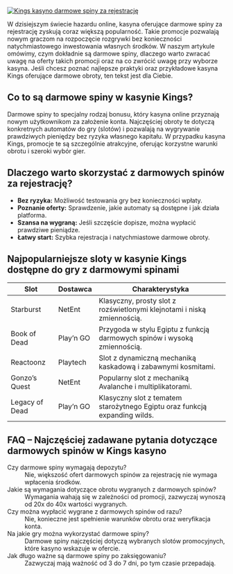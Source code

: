 [![Kings kasyno darmowe spiny za rejestrację](https://123-caf.pages.dev/gitsignup.png)](https://vrmoo.ru/Bt82HjjY)

<p>W dzisiejszym świecie hazardu online, kasyna oferujące darmowe spiny za rejestrację zyskują coraz większą popularność. Takie promocje pozwalają nowym graczom na rozpoczęcie rozgrywki bez konieczności natychmiastowego inwestowania własnych środków. W naszym artykule omówimy, czym dokładnie są darmowe spiny, dlaczego warto zwracać uwagę na oferty takich promocji oraz na co zwrócić uwagę przy wyborze kasyna. Jeśli chcesz poznać najlepsze praktyki oraz przykładowe kasyna Kings oferujące darmowe obroty, ten tekst jest dla Ciebie.</p>  <h2>Co to są darmowe spiny w kasynie Kings?</h2> <p>Darmowe spiny to specjalny rodzaj bonusu, który kasyna online przyznają nowym użytkownikom za założenie konta. Najczęściej obroty te dotyczą konkretnych automatów do gry (slotów) i pozwalają na wygrywanie prawdziwych pieniędzy bez ryzyka własnego kapitału. W przypadku kasyna Kings, promocje te są szczególnie atrakcyjne, oferując korzystne warunki obrotu i szeroki wybór gier.</p>  <h2>Dlaczego warto skorzystać z darmowych spinów za rejestrację?</h2> <ul> <li><strong>Bez ryzyka:</strong> Możliwość testowania gry bez konieczności wpłaty.</li> <li><strong>Poznanie oferty:</strong> Sprawdzenie, jakie automaty są dostępne i jak działa platforma.</li> <li><strong>Szansa na wygraną:</strong> Jeśli szczęście dopisze, można wypłacić prawdziwe pieniądze.</li> <li><strong>Łatwy start:</strong> Szybka rejestracja i natychmiastowe darmowe obroty.</li> </ul>  <h2>Najpopularniejsze sloty w kasynie Kings dostępne do gry z darmowymi spinami</h2> <table> <thead> <tr> <th>Slot</th> <th>Dostawca</th> <th>Charakterystyka</th> </tr> </thead> <tbody> <tr> <td>Starburst</td> <td>NetEnt</td> <td>Klasyczny, prosty slot z rozświetlonymi klejnotami i niską zmiennością.</td> </tr> <tr> <td>Book of Dead</td> <td>Play’n GO</td> <td>Przygoda w stylu Egiptu z funkcją darmowych spinów i wysoką zmiennością.</td> </tr> <tr> <td>Reactoonz</td> <td>Playtech</td> <td>Slot z dynamiczną mechaniką kaskadową i zabawnymi kosmitami.</td> </tr> <tr> <td>Gonzo’s Quest</td> <td>NetEnt</td> <td>Popularny slot z mechaniką Avalanche i multiplikatorami.</td> </tr> <tr> <td>Legacy of Dead</td> <td>Play’n GO</td> <td>Klasyczny slot z tematem starożytnego Egiptu oraz funkcją expanding wilds.</td> </tr> </tbody> </table>  <h2>FAQ – Najczęściej zadawane pytania dotyczące darmowych spinów w Kings kasyno</h2> <dl>   <dt>Czy darmowe spiny wymagają depozytu?</dt>   <dd>Nie, większość ofert darmowych spinów za rejestrację nie wymaga wpłacenia środków.</dd>    <dt>Jakie są wymagania dotyczące obrotu wygranych z darmowych spinów?</dt>   <dd>Wymagania wahają się w zależności od promocji, zazwyczaj wynoszą od 20x do 40x wartości wygranych.</dd>    <dt>Czy można wypłacić wygrane z darmowych spinów od razu?</dt>   <dd>Nie, konieczne jest spełnienie warunków obrotu oraz weryfikacja konta.</dd>    <dt>Na jakie gry można wykorzystać darmowe spiny?</dt>   <dd>Darmowe spiny najczęściej dotyczą wybranych slotów promocyjnych, które kasyno wskazuje w ofercie.</dd>    <dt>Jak długo ważne są darmowe spiny po zaksięgowaniu?</dt>   <dd>Zazwyczaj mają ważność od 3 do 7 dni, po tym czasie przepadają.</dd> </dl>